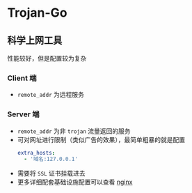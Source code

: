 # Trojan-Go

## 科学上网工具

性能较好，但是配置较为复杂

### Client 端

- `remote_addr` 为远程服务

### Server 端

- `remote_addr` 为非 `trojan` 流量返回的服务
- 可对网址进行限制（类似广告的效果），最简单粗暴的就是配置
  ```yml
  extra_hosts:
    - '域名:127.0.0.1'
  ```
- 需要将 `SSL` 证书挂载进去
- 更多详细配套基础设施配置可以查看 [nginx](../../library/nginx)
